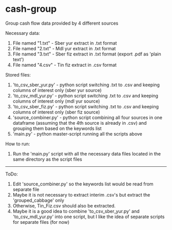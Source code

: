 # cash-group
 Group cash flow data provided by 4 different sources

Necessary data:
1. File named "1.txt" - Sber yur extract in .txt format
2. File named "2.txt" - Mdl yur extract in .txt format
3. File named "3.txt" - Sber fiz extract in .txt format (export .pdf as 'plain text')
4. File named "4.csv" - Tin fiz extract in .csv format

Stored files:
1. 'to_csv_sber_yur.py' - python script switching .txt to .csv and keeping columns of interest only (sber yur source)
2. 'to_csv_mdl_yur.py' - python script switching .txt to .csv and keeping columns of interest only (mdl yur source)
3. 'to_csv_sber_fiz.py' - python script switching .txt to .csv and keeping columns of interest only (sber fiz source)
4. 'source_combiner.py' - python script combining all four sources in one dataframe (assuming that the 4th source is already in .csv) and grouping them based on the                           keywords list
5. 'main.py' - python master-script running all the scripts above

How to run:
1. Run the 'main.py' script with all the necessary data files located in the same directory as the script files
_________________________________________________________
ToDo:
1. Edit 'source_combiner.py' so the keywords list would be read from separate file
2. Maybe it is not necessary to extract interim .csv's but extract the 'grouped_cabbage' only
3. Otherwise, Tin_Fiz.csv should also be extracted.
4. Maybe it is a good idea to combine 'to_csv_sber_yur.py' and 'to_csv_mdl_yur.py' into one script, but I like the idea of separate scripts for separate files (for now)
